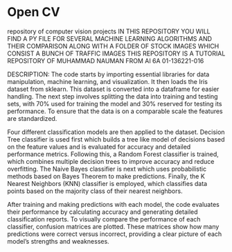 # Open CV
 repository of computer vision projects 
 IN THIS REPOSITORY YOU WILL FIND A PY FILE FOR SEVERAL MACHINE LEARNING ALGORITHMS AND THEIR COMPARISON ALONG WITH A FOLDER OF 
 STOCK IMAGES WHICH CONSIST A BUNCH OF TRAFFIC IMAGES 
 THIS REPOSITORY IS A TUTORIAL REPOSITORY OF 
 MUHAMMAD NAUMAN 
 FROM AI 6A 
 01-136221-016


 DESCRIPTION:
 The code starts by importing essential libraries for data manipulation, machine learning, and visualization. It then loads the Iris dataset from sklearn. This dataset is converted into a dataframe for easier handling. The next step involves splitting the data into training and testing sets, with 70% used for training the model and 30% reserved for testing its performance. To ensure that the data is on a comparable scale the features are standardized.

Four different classification models are then applied to the dataset. Decision Tree classifier is used first which builds a tree like model of decisions based on the feature values and is evaluated for accuracy and detailed performance metrics. Following this, a Random Forest classifier is trained, which combines multiple decision trees to improve accuracy and reduce overfitting. The Naive Bayes classifier is next which uses probabilistic methods based on Bayes Theorem to make predictions. Finally, the K Nearest Neighbors (KNN) classifier is employed, which classifies data points based on the majority class of their nearest neighbors.

After training and making predictions with each model, the code evaluates their performance by calculating accuracy and generating detailed classification reports. To visually compare the performance of each classifier, confusion matrices are plotted. These matrices show how many predictions were correct versus incorrect, providing a clear picture of each model’s strengths and weaknesses.

